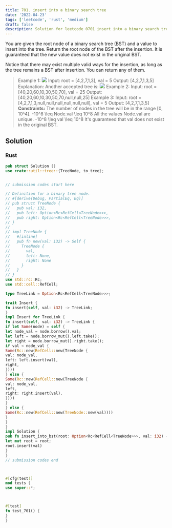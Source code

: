 ```yaml
---
title: 701. insert into a binary search tree
date: '2022-04-23'
tags: ['leetcode', 'rust', 'medium']
draft: false
description: Solution for leetcode 0701 insert into a binary search tree
---
```




You are given the root node of a binary search tree (BST) and a value to insert into the tree. Return the root node of the BST after the insertion. It is guaranteed that the new value does not exist in the original BST.

Notice that there may exist multiple valid ways for the insertion, as long as the tree remains a BST after insertion. You can return any of them.



>   Example 1:
>   ![](https://assets.leetcode.com/uploads/2020/10/05/insertbst.jpg)
>   Input: root <TeX>=</TeX> [4,2,7,1,3], val <TeX>=</TeX> 5
>   Output: [4,2,7,1,3,5]
>   Explanation: Another accepted tree is:
>   ![](https://assets.leetcode.com/uploads/2020/10/05/bst.jpg)
>   Example 2:
>   Input: root <TeX>=</TeX> [40,20,60,10,30,50,70], val <TeX>=</TeX> 25
>   Output: [40,20,60,10,30,50,70,null,null,25]
>   Example 3:
>   Input: root <TeX>=</TeX> [4,2,7,1,3,null,null,null,null,null,null], val <TeX>=</TeX> 5
>   Output: [4,2,7,1,3,5]
**Constraints:**
>   	The number of nodes in the tree will be in the range [0, 10^4].
>   	-10^8 <TeX>\leq</TeX> Node.val <TeX>\leq</TeX> 10^8
>   	All the values Node.val are unique.
>   	-10^8 <TeX>\leq</TeX> val <TeX>\leq</TeX> 10^8
>   	It's guaranteed that val does not exist in the original BST.


## Solution


### Rust
```rust
pub struct Solution {}
use crate::util::tree::{TreeNode, to_tree};


// submission codes start here

// Definition for a binary tree node.
// #[derive(Debug, PartialEq, Eq)]
// pub struct TreeNode {
//   pub val: i32,
//   pub left: Option<Rc<RefCell<TreeNode>>>,
//   pub right: Option<Rc<RefCell<TreeNode>>>,
// }
//
// impl TreeNode {
//   #[inline]
//   pub fn new(val: i32) -> Self {
//     TreeNode {
//       val,
//       left: None,
//       right: None
//     }
//   }
// }
use std::rc::Rc;
use std::cell::RefCell;

type TreeLink = Option<Rc<RefCell<TreeNode>>>;

trait Insert {
fn insert(self, val: i32) -> TreeLink;
}
impl Insert for TreeLink {
fn insert(self, val: i32) -> TreeLink {
if let Some(node) = self {
let node_val = node.borrow().val;
let left = node.borrow_mut().left.take();
let right = node.borrow_mut().right.take();
if val < node_val {
Some(Rc::new(RefCell::new(TreeNode {
val: node_val,
left: left.insert(val),
right,
})))
} else {
Some(Rc::new(RefCell::new(TreeNode {
val: node_val,
left,
right: right.insert(val),
})))
}
} else {
Some(Rc::new(RefCell::new(TreeNode::new(val))))
}
}
}
impl Solution {
pub fn insert_into_bst(root: Option<Rc<RefCell<TreeNode>>>, val: i32) -> Option<Rc<RefCell<TreeNode>>> {
let mut root = root;
root.insert(val)
}
}
// submission codes end



#[cfg(test)]
mod tests {
use super::*;



#[test]
fn test_701() {
}
}

```
